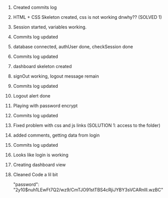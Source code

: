 1. Created commits log
2. HTML + CSS Skeleton created, css is not working dnwhy?? (SOLVED 1)
3. Session started, variables working.
4. Commits log updated
5. database connected, authUser done, checkSession done
6. Commits log updated
7. dashboard skeleton created
8. signOut working, logout message remain
9. Commits log updated
10. Logout alert done
11. Playing with password encrypt
12. Commits log updated
13. Fixed problem with css and js links (SOLUTION 1: access to the folder)
14. added comments, getting data from login
15. Commits log updated
16. Looks like login is working
17. Creating dashboard view
18. Cleaned Code a lil bit



    "password": "$2y$10$nuh1LEwFt7Q2/wz9/CmTJO91stTBS4cRjiJYBY3sVCARnllI.wzBC"